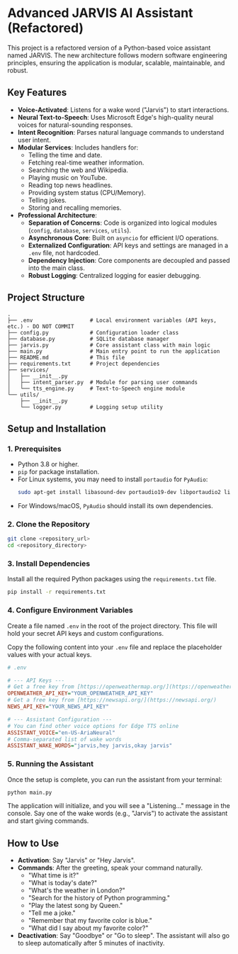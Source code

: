 # Advanced JARVIS AI Assistant (Refactored)

This project is a refactored version of a Python-based voice assistant named JARVIS. The new architecture follows modern software engineering principles, ensuring the application is modular, scalable, maintainable, and robust.

## Key Features

- **Voice-Activated**: Listens for a wake word ("Jarvis") to start interactions.
- **Neural Text-to-Speech**: Uses Microsoft Edge's high-quality neural voices for natural-sounding responses.
- **Intent Recognition**: Parses natural language commands to understand user intent.
- **Modular Services**: Includes handlers for:
  - Telling the time and date.
  - Fetching real-time weather information.
  - Searching the web and Wikipedia.
  - Playing music on YouTube.
  - Reading top news headlines.
  - Providing system status (CPU/Memory).
  - Telling jokes.
  - Storing and recalling memories.
- **Professional Architecture**:
  - **Separation of Concerns**: Code is organized into logical modules (`config`, `database`, `services`, `utils`).
  - **Asynchronous Core**: Built on `asyncio` for efficient I/O operations.
  - **Externalized Configuration**: API keys and settings are managed in a `.env` file, not hardcoded.
  - **Dependency Injection**: Core components are decoupled and passed into the main class.
  - **Robust Logging**: Centralized logging for easier debugging.

## Project Structure

```
.
├── .env                  # Local environment variables (API keys, etc.) - DO NOT COMMIT
├── config.py             # Configuration loader class
├── database.py           # SQLite database manager
├── jarvis.py             # Core assistant class with main logic
├── main.py               # Main entry point to run the application
├── README.md             # This file
├── requirements.txt      # Project dependencies
├── services/
│   ├── __init__.py
│   ├── intent_parser.py  # Module for parsing user commands
│   └── tts_engine.py     # Text-to-Speech engine module
└── utils/
    ├── __init__.py
    └── logger.py         # Logging setup utility
```

## Setup and Installation

### 1. Prerequisites

- Python 3.8 or higher.
- `pip` for package installation.
- For Linux systems, you may need to install `portaudio` for `PyAudio`:
  ```bash
  sudo apt-get install libasound-dev portaudio19-dev libportaudio2 libportaudiocpp0
  ```
- For Windows/macOS, `PyAudio` should install its own dependencies.

### 2. Clone the Repository

```bash
git clone <repository_url>
cd <repository_directory>
```

### 3. Install Dependencies

Install all the required Python packages using the `requirements.txt` file.

```bash
pip install -r requirements.txt
```

### 4. Configure Environment Variables

Create a file named `.env` in the root of the project directory. This file will hold your secret API keys and custom configurations.

Copy the following content into your `.env` file and replace the placeholder values with your actual keys.

```ini
# .env

# --- API Keys ---
# Get a free key from [https://openweathermap.org/](https://openweathermap.org/)
OPENWEATHER_API_KEY="YOUR_OPENWEATHER_API_KEY"
# Get a free key from [https://newsapi.org/](https://newsapi.org/)
NEWS_API_KEY="YOUR_NEWS_API_KEY"

# --- Assistant Configuration ---
# You can find other voice options for Edge TTS online
ASSISTANT_VOICE="en-US-AriaNeural"
# Comma-separated list of wake words
ASSISTANT_WAKE_WORDS="jarvis,hey jarvis,okay jarvis"
```

### 5. Running the Assistant

Once the setup is complete, you can run the assistant from your terminal:

```bash
python main.py
```

The application will initialize, and you will see a "Listening..." message in the console. Say one of the wake words (e.g., "Jarvis") to activate the assistant and start giving commands.

## How to Use

- **Activation**: Say "Jarvis" or "Hey Jarvis".
- **Commands**: After the greeting, speak your command naturally.
  - "What time is it?"
  - "What is today's date?"
  - "What's the weather in London?"
  - "Search for the history of Python programming."
  - "Play the latest song by Queen."
  - "Tell me a joke."
  - "Remember that my favorite color is blue."
  - "What did I say about my favorite color?"
- **Deactivation**: Say "Goodbye" or "Go to sleep". The assistant will also go to sleep automatically after 5 minutes of inactivity.
